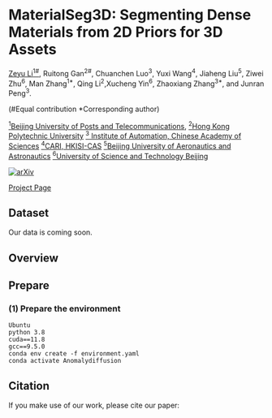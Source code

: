 # MaterialSeg3D: Segmenting Dense Materials from 2D Priors for 3D Assets

<!-- <br> -->
[Zeyu Li<sup>1#</sup>](https://lizeyuking.github.io/), Ruitong Gan<sup>2#</sup>,  Chuanchen Luo<sup>3</sup>, Yuxi Wang<sup>4</sup>,  Jiaheng Liu<sup>5</sup>, Ziwei Zhu<sup>6</sup>, Man Zhang<sup>1*</sup>, Qing Li<sup>2</sup>,Xucheng Yin<sup>6</sup>, Zhaoxiang Zhang<sup>3*</sup>, and Junran Peng<sup>3</sup>.
<!-- <br> -->

(#Equal contribution   *Corresponding author)

[<sup>1</sup>Beijing University of Posts and Telecommunications](https://www.sjtu.edu.cn/), 
[<sup>2</sup>Hong Kong Polytechnic University](https://open.youtu.qq.com/#/open)
[<sup>3</sup> Institute of Automation, Chinese Academy of Sciences](https://open.youtu.qq.com/#/open)
[<sup>4</sup>CARI, HKISI-CAS](https://open.youtu.qq.com/#/open)
[<sup>5</sup>Beijing University of Aeronautics and Astronautics](https://open.youtu.qq.com/#/open)
[<sup>6</sup>University of Science and Technology Beijing](https://open.youtu.qq.com/#/open)

[![arXiv](https://img.shields.io/badge/arXiv-2312.05767-b31b1b.svg)](https://arxiv.org/abs/2404.13923)

[Project Page](https://materialseg3d.github.io/)



## Dataset
Our data is coming soon.


## Overview



## Prepare


### (1) Prepare the environment
```
Ubuntu
python 3.8
cuda==11.8
gcc==9.5.0
conda env create -f environment.yaml
conda activate Anomalydiffusion
```

## Citation

If you make use of our work, please cite our paper:

```

```
